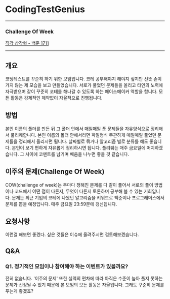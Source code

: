 # CodingTestGenius

---
### Challenge Of Week


[직각 삼각형 - 백준 1711](https://www.acmicpc.net/problem/1711)


---



## 개요
코딩테스트를 꾸준히 하기 위한 모임입니다. 
코테 공부해야지 해야지 싶지만 선뜻 손이 가지 않는 제 모습을 보고 만들었습니다.
서로가 풀었던 문제들을 올리고 타인의 노력에 자극받으며 같이 꾸준히 코테를 해나갈 수 있도록 하는 페이스메이커 역할을 합니다.
모든 활동은 강제적인 제약없이 자율적으로 진행됩니다.

## 방법
본인 이름의 폴더를 만든 뒤 그 폴더 안에서 매일매일 푼 문제들을 자유양식으로 정리해서 풀리퀘합니다.
본인 이름의 폴더 안에서라면 파일형식 무관하게 매일매일 풀었던 문제들을 정리해서 올리시면 됩니다. 날짜별로 묶거나 알고리즘 별로 분류를 해도 좋습니다. 본인이 보기 편하게 자유롭게 정리하시면 됩니다.
풀리퀘는 매주 금요일에 머지하겠습니다. 그 사이에 코멘트를 남기며 배움을 나누면 좋을 것 같습니다.

## 이주의 문제(Challenge Of Week)
COW(challenge of week)는 주마다 정해진 문제를 다 같이 풀어서 서로의 풀이 방법이나 코드에서 어떤 점이 다른지, 무엇이 다른지 토론하며 공부해 볼 수 있는 기회입니다.
문제는 최근 기업의 코테에 나왔던 알고리즘을 키워드로 백준이나 프로그래머스에서 문제를 뽑을 예정입니다. 매주 금요일 23:59분에 갱신됩니다.

## 요청사항
이런걸 해보면 좋겠다. 싶은 것들은 이슈에 올려주시면 검토해보겠습니다.

## Q&A
### Q1. 정기적인 모임이나 참여해야 하는 이벤트가 있을까요?
전혀 없습니다. '이주의 문제' 또한 실력의 편차에 따라 아직은 수준이 높아 풀지 못하는 문제가 선정될 수 있기 때문에 본 모임의 모든 활동은 자율입니다. 그래도 꾸준히 문제를 푸는게 좋겠죠?


